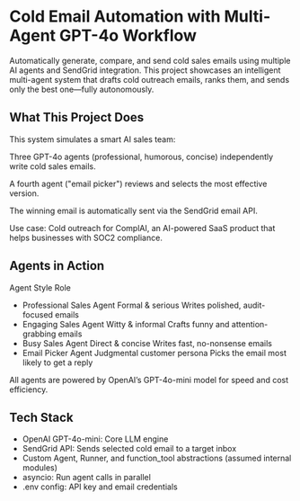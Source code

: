 # Cold Email Automation with Multi-Agent GPT-4o Workflow

Automatically generate, compare, and send cold sales emails using multiple AI agents and SendGrid integration. This project showcases an intelligent multi-agent system that drafts cold outreach emails, ranks them, and sends only the best one—fully autonomously.

## What This Project Does

This system simulates a smart AI sales team:

Three GPT-4o agents (professional, humorous, concise) independently write cold sales emails.

A fourth agent ("email picker") reviews and selects the most effective version.

The winning email is automatically sent via the SendGrid email API.

Use case: Cold outreach for ComplAI, an AI-powered SaaS product that helps businesses with SOC2 compliance.

## Agents in Action

Agent	Style	Role

- Professional Sales Agent	Formal & serious	Writes polished, audit-focused emails
- Engaging Sales Agent	Witty & informal	Crafts funny and attention-grabbing emails
- Busy Sales Agent	Direct & concise	Writes fast, no-nonsense emails
- Email Picker Agent	Judgmental customer persona	Picks the email most likely to get a reply

All agents are powered by OpenAI’s GPT-4o-mini model for speed and cost efficiency.

##  Tech Stack

- OpenAI GPT-4o-mini: Core LLM engine
- SendGrid API: Sends selected cold email to a target inbox
- Custom Agent, Runner, and function_tool abstractions (assumed internal modules)
- asyncio: Run agent calls in parallel
- .env config: API key and email credentials


